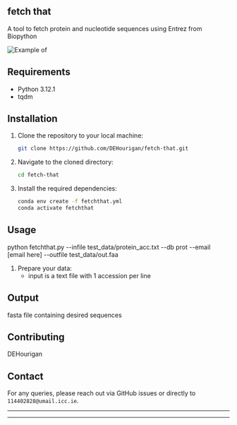 ## fetch that
A tool to fetch protein and nucleotide sequences using Entrez from Biopython

![Example of](data/smash1.jpeg "Example Plot1")



## Requirements

- Python 3.12.1
- tqdm

## Installation

1. Clone the repository to your local machine:
    ```bash
    git clone https://github.com/DEHourigan/fetch-that.git
    ```
2. Navigate to the cloned directory:
    ```bash
    cd fetch-that
    ```
3. Install the required dependencies:
    ```bash
    conda env create -f fetchthat.yml
	conda activate fetchthat
    ```

## Usage
python fetchthat.py --infile test_data/protein_acc.txt --db prot --email [email here] --outfile test_data/out.faa

1. Prepare your data:
    - input is a text file with 1 accession per line


## Output

fasta file containing desired sequences

## Contributing

DEHourigan
 
## Contact

For any queries, please reach out via GitHub issues or directly to `114402828@umail.icc.ie`.

---


---

